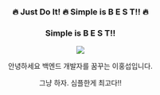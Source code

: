 <div align="center">
<h3>🔥 Just Do It! 🔥 Simple is B E S T!! 🔥</h3>
 <h3> Simple is B E S T!! </h3>
<p><a href="https://velog.io/@hongxeob/" target="_blank"><img src="https://img.shields.io/badge/BLOG-3178C6?style=flat&logo=Fireship&logoColor=white"/></a></p>
<p>안녕하세요 백엔드 개발자를 꿈꾸는 이홍섭입니다.</p>
<p> 그냥 하자. 심플한게 최고다!!</p>


<!--
**hongxeob/hongxeob** is a ✨ _special_ ✨ repository because its `README.md` (this file) appears on your GitHub profile.

Here are some ideas to get you started:

- 🔭 I’m currently working on ...
- 🌱 I’m currently learning ...
- 👯 I’m looking to collaborate on ...
- 🤔 I’m looking for help with ...
- 💬 Ask me about ...
- 📫 How to reach me: ...
- 😄 Pronouns: ...
- ⚡ Fun fact: ...
-->
